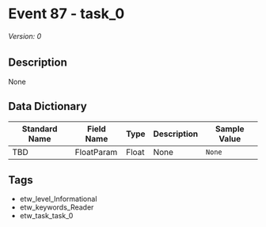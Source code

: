 # Event 87 - task_0
###### Version: 0

## Description
None

## Data Dictionary
|Standard Name|Field Name|Type|Description|Sample Value|
|---|---|---|---|---|
|TBD|FloatParam|Float|None|`None`|

## Tags
* etw_level_Informational
* etw_keywords_Reader
* etw_task_task_0